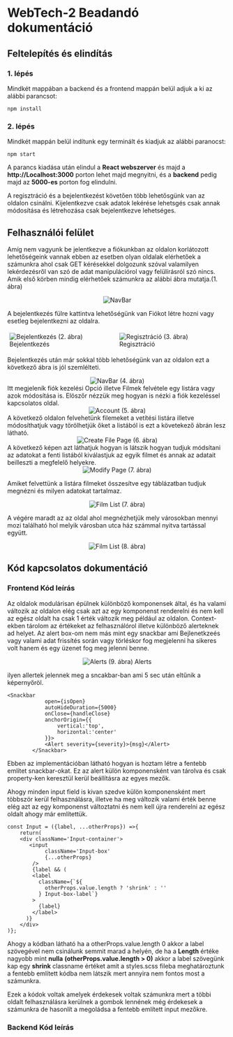 # WebTech-2 Beadandó dokumentáció

## Feltelepítés és elindítás
### 1. lépés
Mindkét mappában a backend és a frontend mappán belül adjuk a ki az alábbi parancsot:

```npm install```

### 2. lépés
Mindkét mappán belül indítunk egy terminált és kiadjuk az alábbi paranocst:
    
```npm start```

A parancs kiadása után elindul a **React webszerver** és majd a **http://Localhost:3000** porton lehet majd megnyitni, és a **backend** pedig majd az **5000-es** porton fog elindulni.


A regisztráció és a bejelentkezést követően több lehetősgünk van az oldalon csinálni.
Kijelentkezve csak adatok lekérése lehetsgés csak annak módosítása és létrehozása csak bejelentkezve lehetséges.

## Felhasználói felület
Amíg nem vagyunk be jelentkezve a fiókunkban az oldalon korlátozott lehetőségeink vannak ebben az esetben olyan oldalak elérhetőek a számunkra ahol csak GET kérésekkel dolgozunk szóval valamilyen lekérdezésről van szó de adat manipulációrol vagy felülírásról szó nincs. Amik első körben mindig elérhetőek számunkra az alábbi ábra mutatja.(1. ábra)
<div style="text-align: center;">
     <img src="./Assign_Assets/menu.png" alt="NavBar">
</div>

A bejelentkezés fülre kattintva lehetőségünk van Fiókot létre hozni vagy esetleg bejelentkezni az oldalra.
<div style="display: flex;">
  <div style="flex: 50%; padding: 5px;">
    <img src="./Assign_Assets/login.png" alt="Bejelentkezés">
    (2. ábra) Bejelentkezés
  </div>
  <div style="flex: 50%; padding: 5px;">
    <img src="./Assign_Assets/signup.png" alt="Regisztráció">
    (3. ábra) Regisztráció
  </div>
</div>

Bejelentkezés után már sokkal több lehetőségünk van az oldalon ezt a következő ábra is jól szemlélteti.
<div style="text-align: center;">
     <img src="./Assign_Assets/extendedmenu.png" alt="NavBar">
     (4. ábra)
</div>
Itt megjeleník fiók kezelési Opció illetve Filmek felvétele egy listára vagy azok módosítása is. Elöszőr nézzük meg hogyan is nézki a fiók kezeléssel kapcsolatos oldal.
<div style="text-align: center;">
     <img src="./Assign_Assets/accountSetting.png" alt="Account">
     (5. ábra)
</div>
A következő oldalon felvehetünk filemeket a vetítési listára illetve módosíthatjuk vagy törölhetjük őket a listából is ezt a követekező ábrán lesz látható.
<div style="text-align: center;">
     <img src="./Assign_Assets/CreateFilm.png" alt="Create File Page">
     (6. ábra)
</div>
A következő képen azt láthatjuk hogyan is látszik hogyan tudjuk módsítani az adatokat a fenti listából kiválastjuk az egyik filmet és annak az adatait beilleszti a megfelelő helyekre.
<div style="text-align: center;">
     <img src="./Assign_Assets/modify.png" alt="Modify Page">
     (7. ábra)
</div>

Amiket felvettünk a listára filmeket összesítve egy táblázatban tudjuk megnézni és milyen adatokat tartalmaz.
<div style="text-align: center;">
     <img src="./Assign_Assets/filmList.png" alt="Film List">
     (7. ábra)
</div>

A végére maradt az az oldal ahol megnézhetjük mely városokban mennyi mozi található hol melyik városban utca ház számmal nyitva tartással együtt.
<div style="text-align: center;">
     <img src="./Assign_Assets/mozi.png" alt="Film List">
     (8. ábra)
</div>

## Kód kapcsolatos dokumentáció
### Frontend Kód leírás
Az oldalok modulárisan épülnek különböző komponensek által, és ha valami változik az oldalon elég csak azt az egy komponenst renderelni és nem kell az egész oldalt ha csak 1 érték változik meg például az oldalon. Context-ekben tárolom az értékeket az felhasználórol illetve különböző alerteknek ad helyet. Az alert box-om nem más mint egy snackbar ami Bejlenetkzeés vagy valami adat frissítés során vagy törléskor fog megjelenni ha sikeres volt hanem és egy üzenet fog meg jelenni benne.
<div style="text-align: center;">
     <img src="./Assign_Assets/Alert.png" alt="Alerts">
     (9. ábra) Alerts
</div>

ilyen allertek jelennek meg a sncakbar-ban ami 5 sec után eltűnik a képernyőröl.
``` 
<Snackbar 
            open={isOpen} 
            autoHideDuration={5000} 
            onClose={handleClose} 
            anchorOrigin={{
                vertical:'top',
                horizontal:'center'
            }}>
            <Alert severity={severity}>{msg}</Alert>
        </Snackbar>
```
Ebben az implementációban látható hogyan is hoztam létre a fentebb említet snackbar-okat.
Ez az alert külön komponensként van tárolva és csak property-ken keresztül kerül beállításra az egyes mezők.

Ahogy minden input field is kivan szedve külön komponensként mert többször kerül felhasználásra, illetve ha meg változik valami érték benne elég azt az egy komponenst változtatni és nem kell újra renderelni az egész oldalt ahogy már említettük.
```
const Input = ({label, ...otherProps}) =>{
    return(
    <div className='Input-container'>
       <input 
            className='Input-box'
            {...otherProps}
        />
        {label && (
        <label
          className={`${
            otherProps.value.length ? 'shrink' : ''
          } Input-box-label`}
        >
          {label}
        </label>
      )}
    </div>
)};
```
Ahogy a kódban látható ha a otherProps.value.length 0 akkor a label szövegével nem csinálunk semmit marad a helyén, de ha a **Length** értéke nagyobb mint **nulla** **(otherProps.value.length > 0)** akkor a label szövegünk kap egy **shrink** classname értéket amit a styles.scss fileba meghatároztunk a fentebb említett kódba nem látszik mert annyira nem fontos most a számunkra.


Ezek a kódok voltak amelyek érdekesek voltak számunkra mert a többi oldalt felhasználásra kerülnek a gombok lennének még érdekesek a számunkra de hasonlít a megoládsa a fentebb említett input mezőkre.

### Backend Kód leírás